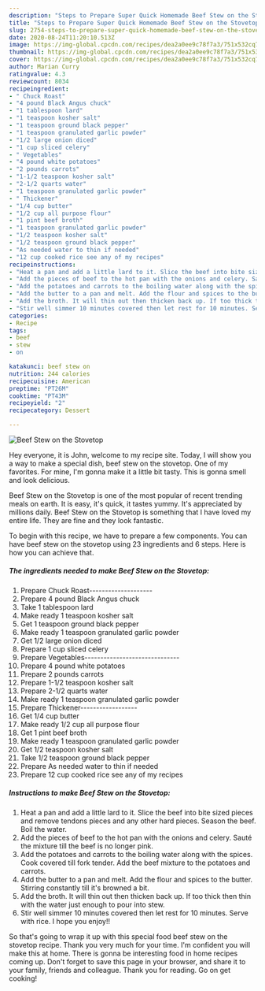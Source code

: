 ```yaml
---
description: "Steps to Prepare Super Quick Homemade Beef Stew on the Stovetop"
title: "Steps to Prepare Super Quick Homemade Beef Stew on the Stovetop"
slug: 2754-steps-to-prepare-super-quick-homemade-beef-stew-on-the-stovetop
date: 2020-08-24T11:20:10.513Z
image: https://img-global.cpcdn.com/recipes/dea2a0ee9c78f7a3/751x532cq70/beef-stew-on-the-stovetop-recipe-main-photo.jpg
thumbnail: https://img-global.cpcdn.com/recipes/dea2a0ee9c78f7a3/751x532cq70/beef-stew-on-the-stovetop-recipe-main-photo.jpg
cover: https://img-global.cpcdn.com/recipes/dea2a0ee9c78f7a3/751x532cq70/beef-stew-on-the-stovetop-recipe-main-photo.jpg
author: Marian Curry
ratingvalue: 4.3
reviewcount: 8034
recipeingredient:
- " Chuck Roast"
- "4 pound Black Angus chuck"
- "1 tablespoon lard"
- "1 teaspoon kosher salt"
- "1 teaspoon ground black pepper"
- "1 teaspoon granulated garlic powder"
- "1/2 large onion diced"
- "1 cup sliced celery"
- " Vegetables"
- "4 pound white potatoes"
- "2 pounds carrots"
- "1-1/2 teaspoon kosher salt"
- "2-1/2 quarts water"
- "1 teaspoon granulated garlic powder"
- " Thickener"
- "1/4 cup butter"
- "1/2 cup all purpose flour"
- "1 pint beef broth"
- "1 teaspoon granulated garlic powder"
- "1/2 teaspoon kosher salt"
- "1/2 teaspoon ground black pepper"
- "As needed water to thin if needed"
- "12 cup cooked rice see any of my recipes"
recipeinstructions:
- "Heat a pan and add a little lard to it. Slice the beef into bite sized pieces and remove tendons pieces and any other hard pieces. Season the beef. Boil the water."
- "Add the pieces of beef to the hot pan with the onions and celery. Sauté the mixture till the beef is no longer pink."
- "Add the potatoes and carrots to the boiling water along with the spices. Cook covered till fork tender. Add the beef mixture to the potatoes and carrots."
- "Add the butter to a pan and melt. Add the flour and spices to the butter. Stirring constantly till it&#39;s browned a bit."
- "Add the broth. It will thin out then thicken back up. If too thick then thin with the water just enough to pour into stew."
- "Stir well simmer 10 minutes covered then let rest for 10 minutes. Serve with rice. I hope you enjoy!!"
categories:
- Recipe
tags:
- beef
- stew
- on

katakunci: beef stew on 
nutrition: 244 calories
recipecuisine: American
preptime: "PT26M"
cooktime: "PT43M"
recipeyield: "2"
recipecategory: Dessert

---
```



![Beef Stew on the Stovetop](https://img-global.cpcdn.com/recipes/dea2a0ee9c78f7a3/751x532cq70/beef-stew-on-the-stovetop-recipe-main-photo.jpg)

Hey everyone, it is John, welcome to my recipe site. Today, I will show you a way to make a special dish, beef stew on the stovetop. One of my favorites. For mine, I'm gonna make it a little bit tasty. This is gonna smell and look delicious.

Beef Stew on the Stovetop is one of the most popular of recent trending meals on earth. It is easy, it's quick, it tastes yummy. It's appreciated by millions daily. Beef Stew on the Stovetop is something that I have loved my entire life. They are fine and they look fantastic.




To begin with this recipe, we have to prepare a few components. You can have beef stew on the stovetop using 23 ingredients and 6 steps. Here is how you can achieve that.

<!--inarticleads1-->

##### The ingredients needed to make Beef Stew on the Stovetop:

1. Prepare  Chuck Roast--------------------
1. Prepare 4 pound Black Angus chuck
1. Take 1 tablespoon lard
1. Make ready 1 teaspoon kosher salt
1. Get 1 teaspoon ground black pepper
1. Make ready 1 teaspoon granulated garlic powder
1. Get 1/2 large onion diced
1. Prepare 1 cup sliced celery
1. Prepare  Vegetables------------------------------
1. Prepare 4 pound white potatoes
1. Prepare 2 pounds carrots
1. Prepare 1-1/2 teaspoon kosher salt
1. Prepare 2-1/2 quarts water
1. Make ready 1 teaspoon granulated garlic powder
1. Prepare  Thickener------------------
1. Get 1/4 cup butter
1. Make ready 1/2 cup all purpose flour
1. Get 1 pint beef broth
1. Make ready 1 teaspoon granulated garlic powder
1. Get 1/2 teaspoon kosher salt
1. Take 1/2 teaspoon ground black pepper
1. Prepare As needed water to thin if needed
1. Prepare 12 cup cooked rice see any of my recipes




<!--inarticleads2-->

##### Instructions to make Beef Stew on the Stovetop:

1. Heat a pan and add a little lard to it. Slice the beef into bite sized pieces and remove tendons pieces and any other hard pieces. Season the beef. Boil the water.
1. Add the pieces of beef to the hot pan with the onions and celery. Sauté the mixture till the beef is no longer pink.
1. Add the potatoes and carrots to the boiling water along with the spices. Cook covered till fork tender. Add the beef mixture to the potatoes and carrots.
1. Add the butter to a pan and melt. Add the flour and spices to the butter. Stirring constantly till it&#39;s browned a bit.
1. Add the broth. It will thin out then thicken back up. If too thick then thin with the water just enough to pour into stew.
1. Stir well simmer 10 minutes covered then let rest for 10 minutes. Serve with rice. I hope you enjoy!!




So that's going to wrap it up with this special food beef stew on the stovetop recipe. Thank you very much for your time. I'm confident you will make this at home. There is gonna be interesting food in home recipes coming up. Don't forget to save this page in your browser, and share it to your family, friends and colleague. Thank you for reading. Go on get cooking!

